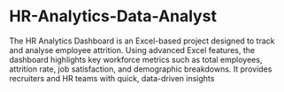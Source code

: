 # HR-Analytics-Data-Analyst
The HR Analytics Dashboard is an Excel-based project designed to track and analyse employee attrition. Using advanced Excel features, the dashboard highlights key workforce metrics such as total employees, attrition rate, job satisfaction, and demographic breakdowns. It provides recruiters and HR teams with quick, data-driven insights
